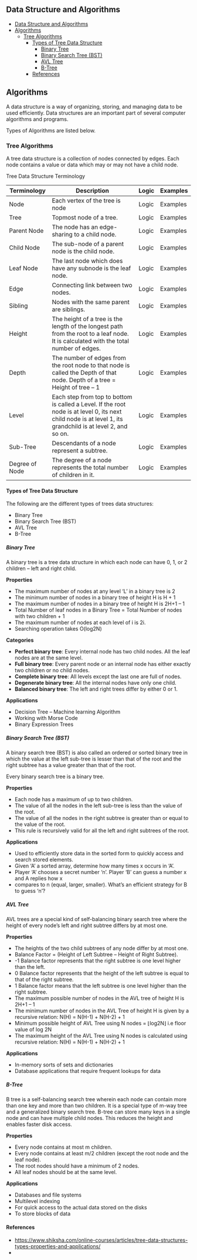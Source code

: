 Data Structure and Algorithms
----------------------------------

- [Data Structure and Algorithms](#data-structure-and-algorithms)
- [Algorithms](#algorithms)
  - [Tree Algorithms](#tree-algorithms)
    - [Types of Tree Data Structure](#types-of-tree-data-structure)
      - [Binary Tree](#binary-tree)
      - [Binary Search Tree (BST)](#binary-search-tree-bst)
      - [AVL Tree](#avl-tree)
      - [B-Tree](#b-tree)
    - [References](#references)

## Algorithms

A data structure is a way of organizing, storing, and managing data to be used efficiently. Data structures are an
important part of several computer algorithms and programs.

Types of Algorithms are listed below.

### Tree Algorithms

A tree data structure is a collection of nodes connected by edges. Each node contains a value or data which may or may
not have a child node.

Tree Data Structure Terminology

 Terminology    | Description                                                                                                                                                 | Logic | Examples 
 ----------------|-------------------------------------------------------------------------------------------------------------------------------------------------------------|-------|----------
 Node           | Each vertex of the tree is node                                                                                                                             | Logic | Examples 
 Tree           | Topmost node of a tree.                                                                                                                                     | Logic | Examples 
 Parent Node    | The node has an edge-sharing to a child node.                                                                                                               | Logic | Examples 
 Child Node     | The sub-node of a parent node is the child node.                                                                                                            | Logic | Examples 
 Leaf Node      | The last node which does have any subnode is the leaf node.                                                                                                 | Logic | Examples 
 Edge           | Connecting link between two nodes.                                                                                                                          | Logic | Examples 
 Sibling        | Nodes with the same parent are siblings.                                                                                                                    | Logic | Examples 
 Height         | The height of a tree is the length of the longest path from the root to a leaf node. It is calculated with the total number of edges.                       | Logic | Examples 
 Depth          | The number of edges from the root node to that node is called the Depth of that node.    Depth of a tree = Height of tree – 1                               | Logic | Examples 
 Level          | Each step from top to bottom is called a Level. If the root node is at level 0, its next child node is at level 1, its grandchild is at level 2, and so on. | Logic | Examples 
 Sub-Tree       | Descendants of a node represent a subtree.                                                                                                                  | Logic | Examples 
 Degree of Node | The degree of a node represents the total number of children in it.                                                                                         | Logic | Examples 

#### Types of Tree Data Structure
The following are the different types of trees data structures:
- Binary Tree 
- Binary Search Tree (BST)
- AVL Tree 
- B-Tree 

##### Binary Tree
A binary tree is a tree data structure in which each node can have 0, 1, or 2 children – left and right child.

**Properties**   
- The maximum number of nodes at any level ‘L’ in a binary tree is 2
- The minimum number of nodes in a binary tree of height H is H + 1
- The maximum number of nodes in a binary tree of height H is 2H+1 – 1
- Total Number of leaf nodes in a Binary Tree = Total Number of nodes with two children + 1
- The maximum number of nodes at each level of i is 2i.
- Searching operation takes O(log2N)  

**Categories**
- **Perfect binary tree**: Every internal node has two child nodes. All the leaf nodes are at the same level.
- **Full binary tree**: Every parent node or an internal node has either exactly two children or no child nodes.
- **Complete binary tree**: All levels except the last one are full of nodes.
- **Degenerate binary tree**: All the internal nodes have only one child.
- **Balanced binary tree**: The left and right trees differ by either 0 or 1.

**Applications**
- Decision Tree – Machine learning Algorithm
- Working with Morse Code
- Binary Expression Trees

##### Binary Search Tree (BST)
A binary search tree (BST) is also called an ordered or sorted binary tree in which the value at the left sub-tree is lesser than that of the root and the right subtree has a value greater than that of the root.

Every binary search tree is a binary tree. 

**Properties**
- Each node has a maximum of up to two children.
- The value of all the nodes in the left sub-tree is less than the value of the root.
- The value of all the nodes in the right subtree is greater than or equal to the value of the root.
- This rule is recursively valid for all the left and right subtrees of the root.

**Applications**
- Used to efficiently store data in the sorted form to quickly access and search stored elements.
- Given ‘A’ a sorted array, determine how many times x occurs in ‘A’.
- Player ‘A’ chooses a secret number ‘n’. Player ‘B’ can guess a number x and A replies how x
- compares to n (equal, larger, smaller). What’s an efficient strategy for B to guess ‘n’?

##### AVL Tree
AVL trees are a special kind of self-balancing binary search tree where the height of every node’s left and right subtree differs by at most one.

**Properties**
- The heights of the two child subtrees of any node differ by at most one.
- Balance Factor = (Height of Left Subtree – Height of Right Subtree).
- -1 Balance factor represents that the right subtree is one level higher than the left.
- 0 Balance factor represents that the height of the left subtree is equal to that of the right subtree.
- 1 Balance factor means that the left subtree is one level higher than the right subtree.
- The maximum possible number of nodes in the AVL tree of height H is 2H+1 – 1
- The minimum number of nodes in the AVL Tree of height H is given by a recursive relation: N(H) = N(H-1) + N(H-2) + 1
- Minimum possible height of AVL Tree using N nodes = ⌊log2N⌋ i.e floor value of log 2N
- The maximum height of the AVL Tree using N nodes is calculated using recursive relation: N(H) = N(H-1) + N(H-2) + 1

**Applications**
- In-memory sorts of sets and dictionaries
- Database applications that require frequent lookups for data

##### B-Tree
B tree is a self-balancing search tree wherein each node can contain more than one key and more than two children. It is a special type of m-way tree and a generalized binary search tree. B-tree can store many keys in a single node and can have multiple child nodes. This reduces the height and enables faster disk access.
 
**Properties**
- Every node contains at most m children.
- Every node contains at least m/2 children (except the root node and the leaf node).
- The root nodes should have a minimum of 2 nodes.
- All leaf nodes should be at the same level.

**Applications**
- Databases and file systems
- Multilevel indexing
- For quick access to the actual data stored on the disks
- To store blocks of data


#### References

- https://www.shiksha.com/online-courses/articles/tree-data-structures-types-properties-and-applications/
- 












